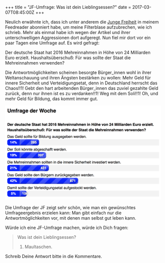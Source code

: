 +++
title = "JF-Umfrage: Was ist dein Lieblingsessen?"
date = 2017-03-07T08:45:00Z
+++

Neulich erwähnte ich, dass ich unter anderem die [Junge Freiheit](https://de.wikipedia.org/wiki/Junge_Freiheit) in meinem Feedreader abonniert habe, um meine Filterblase aufzubrechen, wie ich schrieb. Mehr als einmal habe ich wegen der Artikel und ihrer unterschwelligen Aggressionen dort aufgeregt. Nun fiel mir dort vor ein paar Tagen eine Umfrage auf. Es wird gefragt:

Der deutsche Staat hat 2016 Mehreinnahmen in Höhe von 24 Milliarden Euro erzielt. Haushaltsüberschuß: Für was sollte der Staat die Mehreinnahmen verwenden?

Die Antwortmöglichkeiten scheinen besorgte Bürger_innen wohl in ihrer Weltanschauung und ihren Ängsten bestärken zu wollen: Mehr Geld für innere Sicherheit und Verteidigungsetat, denn in Deutschland herrscht das Chaos!!1! Gebt den hart arbeitenden Bürger_innen das zuviel gezahlte Geld zurück, denn nur ihnen ist es zu verdanken!!1! Weg mit dem Soli!!1! Oh, und mehr Geld für Bildung, das kommt immer gut.

![Umfrageergebnis der JF-Umfrage, was mit dem Haushaltsüberschuss passieren soll](/img/IMG_124_JF_Umfrage_Ergebnisse.png)

Die Umfrage der JF zeigt sehr schön, wie man ein gewünschtes Umfrageergebnis erzielen kann: Man gibt einfach nur die Antwortmöglichkeiten vor, mit denen man selbst gut leben kann.

Würde ich eine JF-Umfrage machen, würde ich Dich fragen:

> Was ist dein Lieblingsessen?
>
> 1. Maultaschen.

Schreib Deine Antwort bitte in die Kommentare.